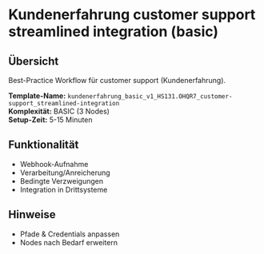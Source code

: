 # Kundenerfahrung customer support streamlined integration (basic)

## Übersicht

Best-Practice Workflow für customer support (Kundenerfahrung).

**Template-Name:** `kundenerfahrung_basic_v1_HS131.OHQR7_customer-support_streamlined-integration`  
**Komplexität:** BASIC (3 Nodes)  
**Setup-Zeit:** 5-15 Minuten

## Funktionalität
- Webhook-Aufnahme
- Verarbeitung/Anreicherung
- Bedingte Verzweigungen
- Integration in Drittsysteme

## Hinweise
- Pfade & Credentials anpassen
- Nodes nach Bedarf erweitern
